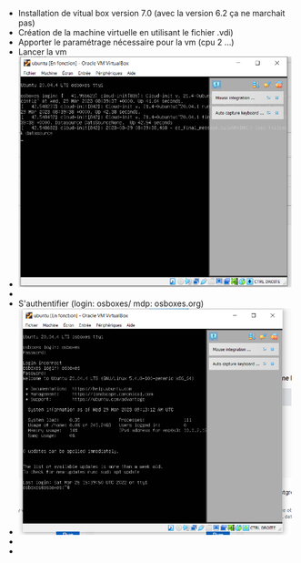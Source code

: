 - Installation de vitual box version 7.0 (avec la version 6.2 ça ne marchait pas)
- Création de la machine virtuelle en utilisant le fichier .vdi)
- Apporter le paramétrage nécessaire pour la vm (cpu 2 ...)
- Lancer la vm
- ![VMLaunch.PNG](../assets/VMLaunch_1680081635592_0.PNG)
-
- S'authentifier (login: osboxes/ mdp: osboxes.org)
- ![LoginVM.PNG](../assets/LoginVM_1680081702333_0.PNG)
-
-